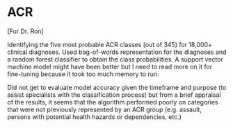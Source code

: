 # ACR

[For Dr. Ron]

Identifying the five most probable ACR classes (out of 345) for 18,000+ clinical diagnoses.
Used bag-of-words representation for the diagnoses and a random forest classifier to obtain the class probabilities. A support vector machine model might have been better but I need to read more on it for fine-tuning because it took too much memory to run.

Did not get to evaluate model accuracy given the timeframe and purpose (to assist specialists with the classification process) but from a brief appraisal of the results, it seems that the algorithm performed poorly on categories that were not previously represented by an ACR group (e.g. assault, persons with potential health hazards or dependencies, etc.)
